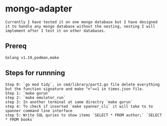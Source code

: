 # mongo-adapter
    Currently I have tested it on one mongo database but I have designed it to handle any mongo database without the nesting, nesting I will implement after I test it on other databases.
## Prereq
    Golang v1.19,podman,make
## Steps for runnning
    Step 0: `go mod tidy`, in cmd/library/part2.go file delete everything but the function signature and make "n"==1 in times.json file.
    Step 1: `make gorun`
    step 2: `make emulator_run`
    step 3: In another terminal at same directry `make gorun`
    step 4: To check if inserted `make spanner_cli` it will take to to spanner command line interface
    step 5: Write SQL quries to show items `SELECT * FROM author;` `SELECT * FROM books`
